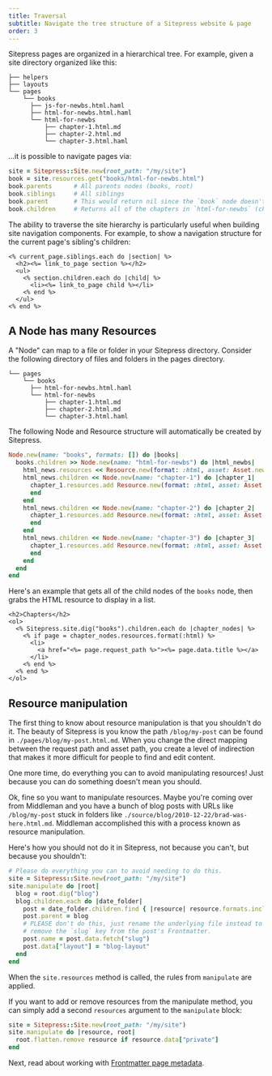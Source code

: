 ```yaml
---
title: Traversal
subtitle: Navigate the tree structure of a Sitepress website & page
order: 3
---
```


Sitepress pages are organized in a hierarchical tree. For example, given a site directory organized like this:

```
├── helpers
├── layouts
└── pages
    └── books
      ├── js-for-newbs.html.haml
      ├── html-for-newbs.html.haml
      └── html-for-newbs
          ├── chapter-1.html.md
          ├── chapter-2.html.md
          └── chapter-3.html.haml
```

...it is possible to navigate pages via:

```ruby
site = Sitepress::Site.new(root_path: "/my/site")
book = site.resources.get("books/html-for-newbs.html")
book.parents      # All parents nodes (books, root)
book.siblings     # All siblings
book.parent       # This would return nil since the `book` node doesn't have a page.
book.children     # Returns all of the chapters in `html-for-newbs` (chapter-1 .. chapter-3)
```

The ability to traverse the site hierarchy is particularly useful when building site navigation components. For example, to show a navigation structure for the current page's sibling's children:

```erb
<% current_page.siblings.each do |section| %>
  <h2><%= link_to_page section %></h2>
  <ul>
    <% section.children.each do |child| %>
      <li><%= link_to_page child %></li>
    <% end %>
  </ul>
<% end %>
```

## A Node has many Resources

A "Node" can map to a file or folder in your Sitepress directory. Consider the following directory of files and folders in the pages directory.

```
└── pages
    └── books
      ├── html-for-newbs.html.haml
      └── html-for-newbs
          ├── chapter-1.html.md
          ├── chapter-2.html.md
          └── chapter-3.html.haml
```

The following Node and Resource structure will automatically be created by Sitepress.

```ruby
Node.new(name: "books", formats: []) do |books|
  books.children >> Node.new(name: "html-for-newbs") do |html_newbs|
    html_news.resources << Resource.new(format: :html, asset: Asset.new(path: "books/html-for-newbs.html.haml"))
    html_news.children << Node.new(name: "chapter-1") do |chapter_1|
      chapter_1.resources.add Resource.new(format: :html, asset: Asset.new(path: "books/html-for-newbs/chapter-1.html.md"))
      end
    end
    html_news.children << Node.new(name: "chapter-2") do |chapter_2|
      chapter_1.resources.add Resource.new(format: :html, asset: Asset.new(path: "books/html-for-newbs/chapter-2.html.md"))
      end
    end
    html_news.children << Node.new(name: "chapter-3") do |chapter_3|
      chapter_1.resources.add Resource.new(format: :html, asset: Asset.new(path: "books/html-for-newbs/chapter-3.html.md"))
      end
    end
  end
end
```

Here's an example that gets all of the child nodes of the `books` node, then grabs the HTML resource to display in a list.

```erb
<h2>Chapters</h2>
<ol>
  <% Sitepress.site.dig("books").children.each do |chapter_nodes| %>
    <% if page = chapter_nodes.resources.format(:html) %>
      <li>
        <a href="<%= page.request_path %>"><%= page.data.title %></a>
      </li>
    <% end %>
  <% end %>
</ol>
```

## Resource manipulation

The first thing to know about resource manipulation is that you shouldn't do it. The beauty of Sitepress is you know the path `/blog/my-post` can be found in `./pages/blog/my-post.html.md`. When you change the direct mapping between the request path and asset path, you create a level of indirection that makes it more difficult for people to find and edit content.

One more time, do everything you can to avoid manipulating resources! Just because you can do something doesn't mean you should.

Ok, fine so you want to manipulate resources. Maybe you're coming over from Middleman and you have a bunch of blog posts with URLs like `/blog/my-post` stuck in folders like `./source/blog/2010-12-22/brad-was-here.html.md`. Middleman accomplished this with a process known as resource manipulation.

Here's how you should not do it in Sitepress, not because you can't, but because you shouldn't:

```ruby
# Please do everything you can to avoid needing to do this.
site = Sitepress::Site.new(root_path: "/my/site")
site.manipulate do |root|
  blog = root.dig("blog")
  blog.children.each do |date_folder|
    post = date_folder.children.find { |resource| resource.formats.include? :html }
    post.parent = blog
    # PLEASE don't do this, just rename the underlying file instead to the slug and
    # remove the `slug` key from the post's Frontmatter.
    post.name = post.data.fetch("slug")
    post.data["layout"] = "blog-layout"
  end
end
```

When the `site.resources` method is called, the rules from `manipulate` are applied.

If you want to add or remove resources from the manipulate method, you can simply add a second `resources` argument to the `manipulate` block:

```ruby
site = Sitepress::Site.new(root_path: "/my/site")
site.manipulate do |resource, root|
  root.flatten.remove resource if resource.data["private"]
end
```

Next, read about working with [Frontmatter page metadata](/basics/frontmatter).
